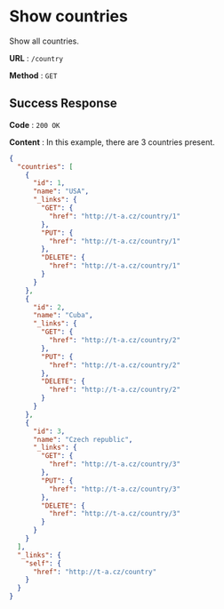 # Show countries

Show all countries.

**URL** : `/country`

**Method** : `GET`

## Success Response

**Code** : `200 OK`

**Content** : In this example, there are 3 countries present.

```json
{
  "countries": [
    {
      "id": 1,
      "name": "USA",
      "_links": {
        "GET": {
          "href": "http://t-a.cz/country/1"
        },
        "PUT": {
          "href": "http://t-a.cz/country/1"
        },
        "DELETE": {
          "href": "http://t-a.cz/country/1"
        }
      }
    },
    {
      "id": 2,
      "name": "Cuba",
      "_links": {
        "GET": {
          "href": "http://t-a.cz/country/2"
        },
        "PUT": {
          "href": "http://t-a.cz/country/2"
        },
        "DELETE": {
          "href": "http://t-a.cz/country/2"
        }
      }
    },
    {
      "id": 3,
      "name": "Czech republic",
      "_links": {
        "GET": {
          "href": "http://t-a.cz/country/3"
        },
        "PUT": {
          "href": "http://t-a.cz/country/3"
        },
        "DELETE": {
          "href": "http://t-a.cz/country/3"
        }
      }
    }
  ],
  "_links": {
    "self": {
      "href": "http://t-a.cz/country"
    }
  }
}
```
